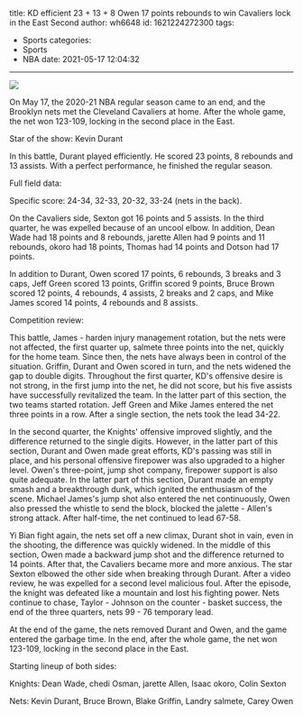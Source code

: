 title: KD efficient 23 + 13 + 8 Owen 17 points rebounds to win Cavaliers lock in the East Second
author: wh6648
id: 1621224272300
tags: 
- Sports
categories: 
- Sports
- NBA
date: 2021-05-17 12:04:32
---
![](https://p7.itc.cn/q_70/images01/20210517/a703b3897c7b4ebba00529c498f64b7c.jpeg)


On May 17, the 2020-21 NBA regular season came to an end, and the Brooklyn nets met the Cleveland Cavaliers at home. After the whole game, the net won 123-109, locking in the second place in the East.

Star of the show: Kevin Durant

In this battle, Durant played efficiently. He scored 23 points, 8 rebounds and 13 assists. With a perfect performance, he finished the regular season.

Full field data:

Specific score: 24-34, 32-33, 20-32, 33-24 (nets in the back).

On the Cavaliers side, Sexton got 16 points and 5 assists. In the third quarter, he was expelled because of an uncool elbow. In addition, Dean Wade had 18 points and 8 rebounds, jarette Allen had 9 points and 11 rebounds, okoro had 18 points, Thomas had 14 points and Dotson had 17 points.

In addition to Durant, Owen scored 17 points, 6 rebounds, 3 breaks and 3 caps, Jeff Green scored 13 points, Griffin scored 9 points, Bruce Brown scored 12 points, 4 rebounds, 4 assists, 2 breaks and 2 caps, and Mike James scored 14 points, 4 rebounds and 8 assists.

Competition review:

This battle, James - harden injury management rotation, but the nets were not affected, the first quarter up, salmete three points into the net, quickly for the home team. Since then, the nets have always been in control of the situation. Griffin, Durant and Owen scored in turn, and the nets widened the gap to double digits. Throughout the first quarter, KD's offensive desire is not strong, in the first jump into the net, he did not score, but his five assists have successfully revitalized the team. In the latter part of this section, the two teams started rotation. Jeff Green and Mike James entered the net three points in a row. After a single section, the nets took the lead 34-22.

In the second quarter, the Knights' offensive improved slightly, and the difference returned to the single digits. However, in the latter part of this section, Durant and Owen made great efforts, KD's passing was still in place, and his personal offensive firepower was also upgraded to a higher level. Owen's three-point, jump shot company, firepower support is also quite adequate. In the latter part of this section, Durant made an empty smash and a breakthrough dunk, which ignited the enthusiasm of the scene. Michael James's jump shot also entered the net continuously, Owen also pressed the whistle to send the block, blocked the jalette - Allen's strong attack. After half-time, the net continued to lead 67-58.

Yi Bian fight again, the nets set off a new climax, Durant shot in vain, even in the shooting, the difference was quickly widened. In the middle of this section, Owen made a backward jump shot and the difference returned to 14 points. After that, the Cavaliers became more and more anxious. The star Sexton elbowed the other side when breaking through Durant. After a video review, he was expelled for a second level malicious foul. After the episode, the knight was defeated like a mountain and lost his fighting power. Nets continue to chase, Taylor - Johnson on the counter - basket success, the end of the three quarters, nets 99 - 76 temporary lead.

At the end of the game, the nets removed Durant and Owen, and the game entered the garbage time. In the end, after the whole game, the net won 123-109, locking in the second place in the East.

Starting lineup of both sides:

Knights: Dean Wade, chedi Osman, jarette Allen, Isaac okoro, Colin Sexton

Nets: Kevin Durant, Bruce Brown, Blake Griffin, Landry salmete, Carey Owen

